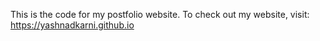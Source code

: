 This is the code for my postfolio website.
To check out my website, visit: https://yashnadkarni.github.io
